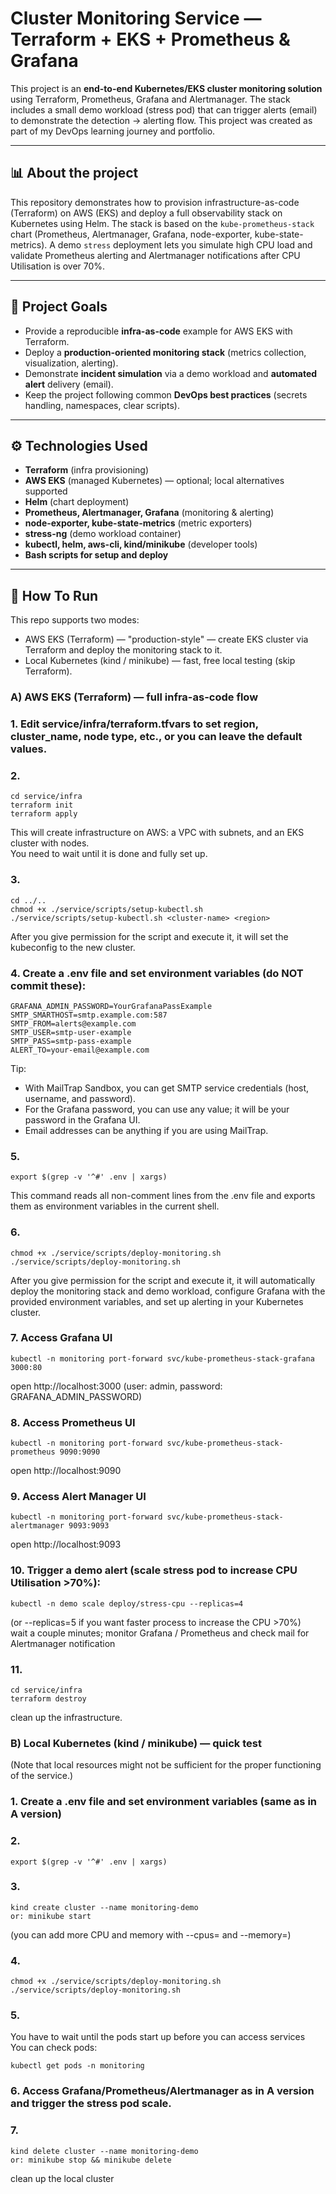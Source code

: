 # Cluster Monitoring Service — Terraform + EKS + Prometheus & Grafana
 
This project is an **end-to-end Kubernetes/EKS cluster monitoring solution** using Terraform, Prometheus, Grafana and Alertmanager. The stack includes a small demo workload (stress pod) that can trigger alerts (email) to demonstrate the detection → alerting flow.
This project was created as part of my DevOps learning journey and portfolio.

---

## 📊 About the project
This repository demonstrates how to provision infrastructure-as-code (Terraform) on AWS (EKS) and deploy a full observability stack on Kubernetes using Helm. The stack is based on the `kube-prometheus-stack` chart (Prometheus, Alertmanager, Grafana, node-exporter, kube-state-metrics). A demo `stress` deployment lets you simulate high CPU load and validate Prometheus alerting and Alertmanager notifications after CPU Utilisation is over 70%.  

---

## 📌 Project Goals
- Provide a reproducible **infra-as-code** example for AWS EKS with Terraform.
- Deploy a **production-oriented monitoring stack** (metrics collection, visualization, alerting).
- Demonstrate **incident simulation** via a demo workload and **automated alert** delivery (email).
- Keep the project following common **DevOps best practices** (secrets handling, namespaces, clear scripts).

---

## ⚙️ Technologies Used
- **Terraform** (infra provisioning)
- **AWS EKS** (managed Kubernetes) — optional; local alternatives supported
- **Helm** (chart deployment)
- **Prometheus, Alertmanager, Grafana** (monitoring & alerting)
- **node-exporter, kube-state-metrics** (metric exporters)
- **stress-ng** (demo workload container)
- **kubectl, helm, aws-cli, kind/minikube** (developer tools)
- **Bash scripts for setup and deploy**

---

## 📝 How To Run
This repo supports two modes:
- AWS EKS (Terraform) — "production-style" — create EKS cluster via Terraform and deploy the monitoring stack to it.
- Local Kubernetes (kind / minikube) — fast, free local testing (skip Terraform).


### A) AWS EKS (Terraform) — full infra-as-code flow

### 1. Edit service/infra/terraform.tfvars to set region, cluster_name, node type, etc., or you can leave the default values.  
  
### 2.  
```  
cd service/infra  
terraform init  
terraform apply  
```  
This will create infrastructure on AWS: a VPC with subnets, and an EKS cluster with nodes.  
You need to wait until it is done and fully set up.  
  
### 3.  
``` 
cd ../..  
chmod +x ./service/scripts/setup-kubectl.sh  
./service/scripts/setup-kubectl.sh <cluster-name> <region>  
```  
After you give permission for the script and execute it, it will set the kubeconfig to the new cluster.  
  
### 4. **Create a .env file and set environment variables (do NOT commit these):**  
```
GRAFANA_ADMIN_PASSWORD=YourGrafanaPassExample  
SMTP_SMARTHOST=smtp.example.com:587  
SMTP_FROM=alerts@example.com  
SMTP_USER=smtp-user-example  
SMTP_PASS=smtp-pass-example  
ALERT_TO=your-email@example.com  
```  
Tip:  
- With MailTrap Sandbox, you can get SMTP service credentials (host, username, and password).  
- For the Grafana password, you can use any value; it will be your password in the Grafana UI.  
- Email addresses can be anything if you are using MailTrap.  
  
### 5.  
```
export $(grep -v '^#' .env | xargs)  
```  
This command reads all non-comment lines from the .env file and exports them as environment variables in the current shell.  
  
### 6.  
```
chmod +x ./service/scripts/deploy-monitoring.sh  
./service/scripts/deploy-monitoring.sh  
```   
After you give permission for the script and execute it, it will automatically deploy the monitoring stack and demo workload, configure Grafana with the provided environment variables, and set up alerting in your Kubernetes cluster.  
  
### 7. **Access Grafana UI**  
```
kubectl -n monitoring port-forward svc/kube-prometheus-stack-grafana 3000:80  
```  
open http://localhost:3000  (user: admin, password: GRAFANA_ADMIN_PASSWORD)  
  
### 8. **Access Prometheus UI**  
```
kubectl -n monitoring port-forward svc/kube-prometheus-stack-prometheus 9090:9090 
```   
open http://localhost:9090  
  
### 9. **Access Alert Manager UI**  
```
kubectl -n monitoring port-forward svc/kube-prometheus-stack-alertmanager 9093:9093  
```  
open http://localhost:9093  
  
### 10. **Trigger a demo alert (scale stress pod to increase CPU Utilisation >70%):**  
```
kubectl -n demo scale deploy/stress-cpu --replicas=4  
```  
(or --replicas=5 if you want faster process to increase the CPU >70%)  
wait a couple minutes; monitor Grafana / Prometheus and check mail for Alertmanager notification  
  
### 11.  
```
cd service/infra  
terraform destroy  
```  
clean up the infrastructure.  
  
### B) Local Kubernetes (kind / minikube) — quick test  
(Note that local resources might not be sufficient for the proper functioning of the service.)  
  
### 1. Create a .env file and set environment variables (same as in A version)  
  
### 2.  
```
export $(grep -v '^#' .env | xargs)
```  
  
### 3.  
```
kind create cluster --name monitoring-demo  
or: minikube start  
```    
(you can add more CPU and memory with --cpus= and --memory=)  
  
### 4.  
```
chmod +x ./service/scripts/deploy-monitoring.sh  
./service/scripts/deploy-monitoring.sh  
```  
  
### 5.  
You have to wait until the pods start up before you can access services  
You can check pods:  
```
kubectl get pods -n monitoring  
```  
  
### 6. Access Grafana/Prometheus/Alertmanager as in A version and trigger the stress pod scale.  
  
### 7.  
```
kind delete cluster --name monitoring-demo  
or: minikube stop && minikube delete  
```  
clean up the local cluster

